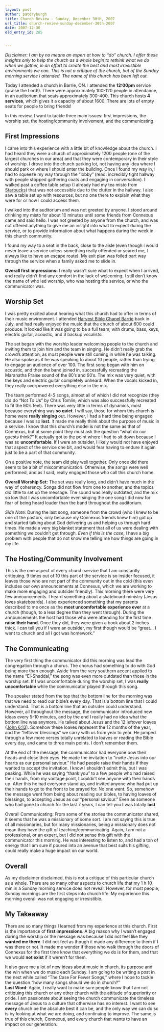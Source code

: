 ```yaml
---
layout: post
author: patdryburgh
title: Church Review - Sunday, December 30th, 2007
url_title: church-review-sunday-december-30th-2007
date: 2007-12-30
old_entry_id: 285


---
```


<em>Disclaimer: I am by no means an expert at how to “do” church. I offer these insights only to help the church as a whole begin to rethink what we do when we gather, in an effort to create the best and most irresistible environments we can. This is not a critique of the church, but of the Sunday morning service I attended. The name of this church has been left out.</em>

Today I attended a church in Barrie, ON. I attended the <strong>12:00pm</strong> service (praise the Lord!). There were approximately 100-120 people in attendance, in an auditorium that seats approximately 300-400. This church hosts <strong>4 services</strong>, which gives it a capacity of about 1600. There are lots of empty seats for people to bring friends!

In this review, I want to tackle three main issues: first impressions, the worship set, the hosting/community involvement, and the communicating.

## First Impressions

I came into this experience with a little bit of knowledge about the church. I had heard they were a church of approximately 1200 people (one of the largest churches in our area) and that they were contemporary in their style of worship. I drove into the church parking lot, not having any idea where I should park or where I should enter the building. Once I found my way in, I had to squeeze my way through the “lobby” (read: incredibly tight hallway with people stopped gathering coats and engaging in conversation). I walked past a coffee table setup (I already had my tea misto from <a href="http://itsredagain.com/" title="Starbucks">Starbucks</a>) that was not accessible due to the clutter in the hallway. I also saw a table set up with resources, but no one there to explain what they were for or how I could access them.

I walked into the auditorium and was not greeted by anyone. I stood around drinking my misto for about 10 minutes until some friends from Connexus came and said hello. I was not greeted by anyone from the church, and was not offered anything to give me an insight into what to expect during the service, or to provide information about what happens during the week in this church community.

I found my way to a seat in the back, close to the aisle (even though I would never leave a service unless something really offended or scared me, I always like to have an escape route). My exit plan was foiled part way through the service when a family asked me to slide in.

**Overall first impressions:** I really wasn’t sure what to expect when I arrived, and really didn’t find any comfort in the lack of welcoming. I still don’t know the name of who led worship, who was hosting the service, or who the communicator was.

## Worship Set

I was pretty excited about hearing what this church had to offer in terms of their music environment. I attended <a href="http://www.harvestbarrie.ca/" title="Harvest Barrie">Harvest Bible Chapel Barrie</a> back in July, and had really enjoyed the music that the church of about 600 could produce. It looked like it was going to be a full team, with drums, bass, keys, electric guitar, acoustic, and 3 backup vocalists.

The set began with the worship leader welcoming people to the church and inviting them to join him and the team in singing. He didn’t really grab the crowd’s attention, as most people were still coming in while he was talking. He also spoke as if he was speaking to about 10 people, rather than trying to engage an audience of over 100. The first song began with him on acoustic, and then the band joined in, successfully recreating the Maranatha Praise sound of the 80’s and 90’s. The mix was very quiet, with the keys and electric guitar completely unheard. When the vocals kicked in, they really overpowered everything else in the mix.

The team performed 4-5 songs, almost all of which I did not recognize (they did do “Not To Us” by Chris Tomlin, which was also successfully recreated to fit the 90’s feel). There was very little in terms of dynamics, most because everything was <strong>so quiet</strong>. I will say, those for whom this church is home were <strong>really singing</strong> out. However, I had a hard time being engaged because I was so <strong>lost</strong>. It made me really think about the purpose of music in a service. I know that this church’s model is not the same as that of Connexus, but at some point they must ask the question “what do our guests think?” It actually got to the point where I had to sit down because I was so <strong>uncomfortable</strong>. If I were an outsider, I likely would not have enjoyed that aspect of the service one bit, and would fear having to endure it again just to be a part of that community.

On a positive note, the team did play well together. Only once did there seem to be a bit of miscommunication. Otherwise, the songs were well performed, and as I said, really engaged those who call this church home.

**Overall Worship Set:** The set was really long, and didn’t have much in the way of coherency. Songs did not flow from one to another, and the topics did little to set up the message. The sound was really outdated, and the mix so low that I was uncomfortable even singing the one song I did now for fear of being heard louder than the band throughout the auditorium.

<em>Side Note:</em> During the last song, someone from the crowd (who I knew to be one of the pastors, only because my Connexus friends knew him) got up and started talking about God delivering us and helping us through hard times. He made a very big blanket statement that all of us were dealing with something we couldn’t get through. <em>Even if this is the case</em>, I have a big problem with people that do not know me telling me how things are going in my life.

## The Hosting/Community Involvement

This is the one aspect of every church service that I am constantly critiquing. 9 times out of 10 this part of the service is so insider focused, it leaves those who are not part of the community out in the cold (this even includes our own announcements at Connexus, which we are working to make more engaging and outsider friendly). This morning there were very few announcements. I heard something about a skateboard ministry (Jesus loves skateboards).
I also experienced something that my parents described to me once as the <strong>most uncomfortable experience ever</strong> at a church (though, to a less degree than they went through). During the announcements the host had those who were attending for the first time <strong>raise their hand</strong>. Once they did, they were given a book about 2 inches thick. I can tell you if I were an outsider, my first though would be “great… I went to church and all I got was homework.”

## The Communicating

The very first thing the communicator did this morning was lead the congregation through a chorus. The chorus had something to do with God being more than enough. Aside from the very southern accent applied to the name “El-Shaddai,” the song was even more outdated than those in the worship set. If I was uncomfortable during the worship set, I was <strong>really uncomfortable</strong> while the communicator played through this song.

The speaker stated from the top that the bottom line for the morning was that we need to read our bible’s every day. That is a bottom line that I could understand. That is a bottom line that an outsider could understand. However, all throughout the message, the communicator introduced new ideas every 5-10 minutes, and by the end I really had no idea what the bottom line was anymore. He talked about Jesus and the 12 leftover loaves (<a href="http://www.youversion.com/msg/John.6.13" title="John 6:13 (The Message)">John 6:13</a>). Somehow these loaves represent the 12 months of the year, and the “leftover blessings” we carry with us from year to year. He jumped through a few more verses totally unrelated to loaves or reading the Bible every day, and came to three main points. I don’t remember them.

At the end of the message, the communicator had everyone bow their heads and close their eyes. He made the invitation to “invite Jesus into our hearts as our personal saviour.” He had people raise their hands if they wanted to accept the invitation. I know I shouldn’t admit this, but I was peaking. While he was saying “thank you” to a few people who had raised their hands, from my vantage point, I couldn’t see anyone with their hands up. After this he had everyone stand up, and invited anyone who had put up their hands to go to the front to be prayed for. No one went.
So, somehow the message went from being about reading our bibles, to having loaves of blessings, to accepting Jesus as our “personal saviour.” Even as someone who had gone to church for the last 7 years, I can tell you I was totally <strong>lost</strong>.

Overall Communicating: From some of the stories the communicator shared, it seems that he was a missionary of some sort. I am not saying this is true of all missionaries, but for many missionaries, being a missionary does not mean they have the gift of teaching/communicating. Again, I am not a professional, or an expert, but I did not sense this gift with the communicator this morning. He was interesting to listen to, and had a ton of energy that I am sure if poured into an avenue that best suits his gifting, could really make a huge impact on our world.

## Overall

As my disclaimer disclaimed, this is not a critique of this particular church as a whole. There are so many other aspects to church life that my 1 h 10 min in a Sunday morning service does not reveal. However, for most people, Sunday mornings are the first steps into church life. My experience this morning overall was not engaging or irresistible.

## My Takeaway

There are so many things I learned from my experience at this church. First is the importance of <strong>first impressions</strong>. A big reason why I wasn’t engaged during the worship or the message was because I did not feel like they <strong>wanted me there</strong>. I did not feel as though it made any difference to them if I was there or not. It made me wonder if those who walk through the doors of Connexus for the first time know that everything we do is for them, and that we would <strong>not exist</strong> if it weren’t for them.

It also gave me a lot of new ideas about music in church, its purpose and the win when we do music each Sunday. I am going to be writing a post in the next while called “The Case For Fewer Songs,” where I hope to tackle the question “how many songs should we do in church?”<br>
<strong>Last Word</strong>: Again, I really want to make sure people know that I am not critiquing this church or any other church with the attitude of superiority or pride. I am passionate about seeing the church communicate the timeless message of Jesus to a culture that otherwise has no interest. I want to see <strong>every</strong> church be the absolute best it can be, and the only way we can do so is by looking at what we are doing, and continuing to improve. The same is true of this church, Connexus, and every church that wants to have an impact on our generation.